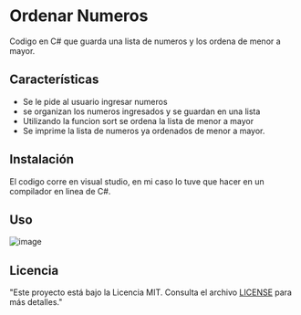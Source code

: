 # Ordenar Numeros

Codigo en C# que guarda una lista de numeros y los ordena de menor a mayor.


## Características
- Se le pide al usuario ingresar numeros
- se organizan los numeros ingresados y se guardan en una lista
- Utilizando la funcion sort se ordena la lista de menor a mayor
- Se imprime la lista de numeros ya ordenados de menor a mayor.


## Instalación

El codigo corre en visual studio, en mi caso lo tuve que hacer en un compilador en linea de C#.

## Uso

![image](https://github.com/ProteanW1/IngenieriaSoftware/assets/144411242/f5a7bc11-b8d4-41cc-b130-6745602dad5e)

## Licencia

 "Este proyecto está bajo la Licencia MIT. Consulta el archivo [LICENSE](LICENSE) para más detalles."
